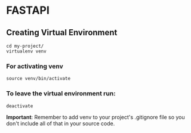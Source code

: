 # FASTAPI

## Creating Virtual Environment

```
cd my-project/
virtualenv venv
```

### For activating venv

```
source venv/bin/activate
```

### To leave the virtual environment run:

```
deactivate
```

**Important**: Remember to add venv to your project's .gitignore file so you don't include all of that in your source code.
